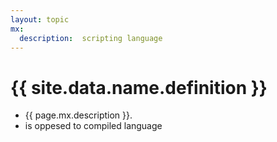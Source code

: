 ```yaml
---
layout: topic
mx:
  description:  scripting language
---
```




# {{ site.data.name.definition }}
- {{ page.mx.description }}.
- is oppesed to compiled language

